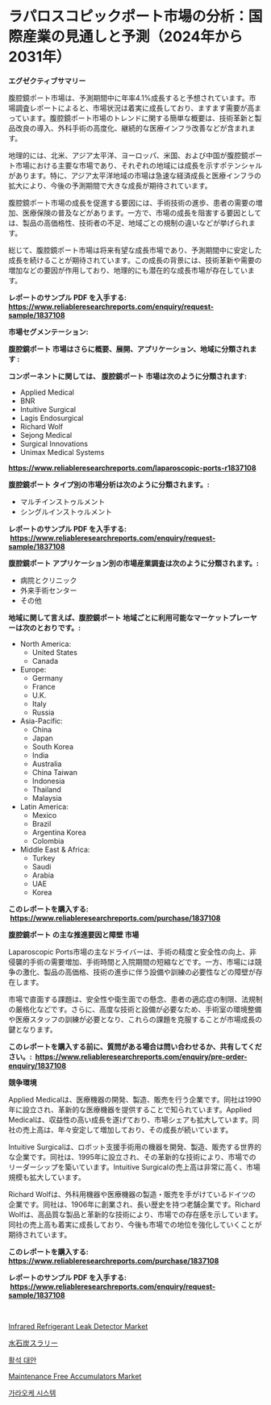 <p><h1>ラパロスコピックポート市場の分析：国際産業の見通しと予測（2024年から2031年）</h1></p><p><strong>エグゼクティブサマリー</strong></p>
<p><p>腹腔鏡ポート市場は、予測期間中に年率4.1%成長すると予想されています。市場調査レポートによると、市場状況は着実に成長しており、ますます需要が高まっています。腹腔鏡ポート市場のトレンドに関する簡単な概要は、技術革新と製品改良の導入、外科手術の高度化、継続的な医療インフラ改善などが含まれます。</p><p>地理的には、北米、アジア太平洋、ヨーロッパ、米国、および中国が腹腔鏡ポート市場における主要な市場であり、それぞれの地域には成長を示すポテンシャルがあります。特に、アジア太平洋地域の市場は急速な経済成長と医療インフラの拡大により、今後の予測期間で大きな成長が期待されています。</p><p>腹腔鏡ポート市場の成長を促進する要因には、手術技術の進歩、患者の需要の増加、医療保険の普及などがあります。一方で、市場の成長を阻害する要因としては、製品の高価格性、技術者の不足、地域ごとの規制の違いなどが挙げられます。</p><p>総じて、腹腔鏡ポート市場は将来有望な成長市場であり、予測期間中に安定した成長を続けることが期待されています。この成長の背景には、技術革新や需要の増加などの要因が作用しており、地理的にも潜在的な成長市場が存在しています。</p></p>
<p><strong>レポートのサンプル PDF を入手する: <a href="https://www.reliableresearchreports.com/enquiry/request-sample/1837108">https://www.reliableresearchreports.com/enquiry/request-sample/1837108</a></strong></p>
<p><strong>市場セグメンテーション:</strong></p>
<p><strong> 腹腔鏡ポート 市場はさらに概要、展開、アプリケーション、地域に分類されます :</strong></p>
<p><strong>コンポーネントに関しては、 腹腔鏡ポート 市場は次のように分類されます: &nbsp;</strong></p>
<p><ul><li>Applied Medical</li><li>BNR</li><li>Intuitive Surgical</li><li>Lagis Endosurgical</li><li>Richard Wolf</li><li>Sejong Medical</li><li>Surgical Innovations</li><li>Unimax Medical Systems</li></ul></p>
<p><strong><a href="https://www.reliableresearchreports.com/laparoscopic-ports-r1837108">https://www.reliableresearchreports.com/laparoscopic-ports-r1837108</a></strong></p>
<p><strong> 腹腔鏡ポート タイプ別の市場分析は次のように分類されます。:</strong></p>
<p><ul><li>マルチインストゥルメント</li><li>シングルインストゥルメント</li></ul></p>
<p><strong>レポートのサンプル PDF を入手する: &nbsp;<a href="https://www.reliableresearchreports.com/enquiry/request-sample/1837108">https://www.reliableresearchreports.com/enquiry/request-sample/1837108</a></strong></p>
<p><strong> 腹腔鏡ポート アプリケーション別の市場産業調査は次のように分類されます。:</strong></p>
<p><ul><li>病院とクリニック</li><li>外来手術センター</li><li>その他</li></ul></p>
<p><strong>地域に関して言えば、腹腔鏡ポート 地域ごとに利用可能なマーケットプレーヤーは次のとおりです。:</strong></p>
<p><ul>
    <li>
        North America:
        <ul>
            <li>United States</li>
            <li>Canada</li>
        </ul>
    </li>
    <li>
        Europe:
        <ul>
            <li>Germany</li>
            <li>France</li>
            <li>U.K.</li>
            <li>Italy</li>
            <li>Russia</li>
        </ul>
    </li>
    <li>
        Asia-Pacific:
        <ul>
            <li>China</li>
            <li>Japan</li>
            <li>South Korea</li>
            <li>India</li>
            <li>Australia</li>
            <li>China Taiwan</li>
            <li>Indonesia</li>
            <li>Thailand</li>
            <li>Malaysia</li>
        </ul>
    </li>
    <li>
        Latin America:
        <ul>
            <li>Mexico</li>
            <li>Brazil</li>
            <li>Argentina Korea</li>
            <li>Colombia</li>
        </ul>
    </li>
    <li>
        Middle East & Africa:
        <ul>
            <li>Turkey</li>
            <li>Saudi</li>
            <li>Arabia</li>
            <li>UAE</li>
            <li>Korea</li>
        </ul>
    </li>
    </ul></p>
<p><strong>このレポートを購入する: &nbsp;<a href="https://www.reliableresearchreports.com/purchase/1837108">https://www.reliableresearchreports.com/purchase/1837108</a></strong></p>
<p><strong>腹腔鏡ポート の主な推進要因と障壁 市場</strong></p>
<p><p>Laparoscopic Ports市場の主なドライバーは、手術の精度と安全性の向上、非侵襲的手術の需要増加、手術時間と入院期間の短縮などです。一方、市場には競争の激化、製品の高価格、技術の進歩に伴う設備や訓練の必要性などの障壁が存在します。</p><p>市場で直面する課題は、安全性や衛生面での懸念、患者の適応症の制限、法規制の厳格化などです。さらに、高度な技術と設備が必要なため、手術室の環境整備や医療スタッフの訓練が必要となり、これらの課題を克服することが市場成長の鍵となります。</p></p>
<p><strong>このレポートを購入する前に、質問がある場合は問い合わせるか、共有してください。:&nbsp; <a href="https://www.reliableresearchreports.com/enquiry/pre-order-enquiry/1837108">https://www.reliableresearchreports.com/enquiry/pre-order-enquiry/1837108</a></strong></p>
<p><strong>競争環境</strong></p>
<p><p>Applied Medicalは、医療機器の開発、製造、販売を行う企業です。同社は1990年に設立され、革新的な医療機器を提供することで知られています。Applied Medicalは、収益性の高い成長を遂げており、市場シェアも拡大しています。同社の売上高は、年々安定して増加しており、その成長が続いています。</p><p>Intuitive Surgicalは、ロボット支援手術用の機器を開発、製造、販売する世界的な企業です。同社は、1995年に設立され、その革新的な技術により、市場でのリーダーシップを築いています。Intuitive Surgicalの売上高は非常に高く、市場規模も拡大しています。</p><p>Richard Wolfは、外科用機器や医療機器の製造・販売を手がけているドイツの企業です。同社は、1906年に創業され、長い歴史を持つ老舗企業です。Richard Wolfは、高品質な製品と革新的な技術により、市場での存在感を示しています。同社の売上高も着実に成長しており、今後も市場での地位を強化していくことが期待されています。</p></p>
<p><strong>このレポートを購入する: &nbsp; <a href="https://www.reliableresearchreports.com/purchase/1837108">https://www.reliableresearchreports.com/purchase/1837108</a></strong></p>
<p><strong>レポートのサンプル PDF を入手する: &nbsp;<a href="https://www.reliableresearchreports.com/enquiry/request-sample/1837108">https://www.reliableresearchreports.com/enquiry/request-sample/1837108</a></strong><strong></strong></p>
<p>&nbsp;</p>
<p><p><a href="https://github.com/gdfhhhj/Market-Research-Report-List-4/blob/main/infrared-refrigerant-leak-detector-market.md">Infrared Refrigerant Leak Detector Market</a></p><p><a href="https://github.com/AaronVargas43/Market-Research-Report-List-1/blob/main/549878522407.md">水石炭スラリー</a></p><p><a href="https://github.com/Howaoole34545/Market-Research-Report-List-1/blob/main/611912820438.md">활석 대안</a></p><p><a href="https://view.publitas.com/reportprime-1/maintenance-free-accumulators-market-size-market-trends-and-growth-outlook-forecasted-for-period-from-2024-to-2031/">Maintenance Free Accumulators Market</a></p><p><a href="https://medium.com/@cierrahayes645/%EB%85%B8%EB%9E%98%EB%B0%A9-%EC%8B%9C%EC%8A%A4%ED%85%9C-%EC%8B%9C%EC%9E%A5-%EA%B7%9C%EB%AA%A8-%EB%B0%8F-%EC%8B%9C%EC%9E%A5-%EB%8F%99%ED%96%A5-%EC%99%84%EC%A0%84%ED%95%9C-%EC%82%B0%EC%97%85-%EA%B0%9C%EC%9A%94-2024%EB%85%84%EB%B6%80%ED%84%B0-2031%EB%85%84-f235a3316373">가라오케 시스템</a></p></p>